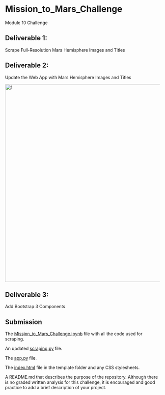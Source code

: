 # Mission_to_Mars_Challenge

Module 10 Challenge

## Deliverable 1: 

Scrape Full-Resolution Mars Hemisphere Images and Titles

## Deliverable 2: 

Update the Web App with Mars Hemisphere Images and Titles

<img width="644" alt="1" src="https://user-images.githubusercontent.com/86527347/133018573-5f2dce98-31bd-4f6c-bd0c-af8ad471dad2.png">

## Deliverable 3: 

Add Bootstrap 3 Components

## Submission

The [Mission_to_Mars_Challenge.ipynb](Mission_to_Mars_Challenge/Mission_to_Mars_Challenge.ipynb) file with all the code used for scraping.

An updated [scraping.py](Mission_to_Mars_Challenge/scraping.py) file.

The [app.py](Mission_to_Mars_Challenge/app.py) file.

The [index.html](Mission_to_Mars_Challenge/template/index.html) file in the template folder and any CSS stylesheets.

A README.md that describes the purpose of the repository. Although there is no graded written analysis for this challenge, it is encouraged and good practice to add a brief description of your project.

